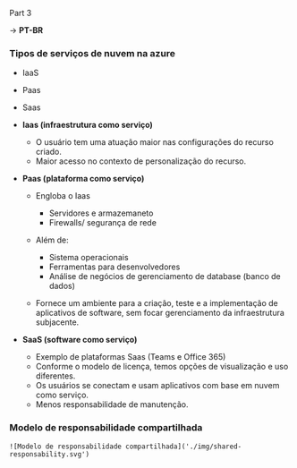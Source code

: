 Part 3

-> **PT-BR**

### Tipos de serviços de nuvem na azure

- IaaS
- Paas
- Saas

- **Iaas (infraestrutura como serviço)**
    - O usuário tem uma atuação maior nas configurações do recurso criado.
    - Maior acesso no contexto de personalização do recurso.

- **Paas (plataforma como serviço)**
    - Engloba o Iaas
        - Servidores e armazemaneto
        - Firewalls/ segurança de rede
    - Além de:  
        - Sistema operacionais
        - Ferramentas para desenvolvedores
        - Análise de negócios de gerenciamento de database (banco de dados)

    - Fornece um ambiente para a criação, teste e a implementação de aplicativos de software, sem focar gerenciamento da infraestrutura subjacente.

- **SaaS (software como serviço)**
    - Exemplo de plataformas Saas (Teams e Office 365)
    - Conforme o modelo de licença, temos opções de visualização e uso diferentes.
    - Os usuários se conectam e usam aplicativos com base em nuvem como serviço.
    - Menos responsabilidade de manutenção.


### Modelo de responsabilidade compartilhada

    ![Modelo de responsabilidade compartilhada]('./img/shared-responsability.svg')


